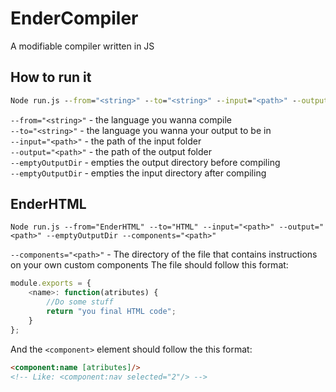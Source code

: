 # EnderCompiler
A modifiable compiler written in JS

## How to run it
```bat
Node run.js --from="<string>" --to="<string>" --input="<path>" --output="<path>"
```

`--from="<string>"` - the language you wanna compile
<br>
`--to="<string>"` - the language you wanna your output to be in
<br>
`--input="<path>"` - the path of the input folder
<br>
`--output="<path>"` - the path of the output folder
<br>
`--emptyOutputDir` - empties the output directory before compiling
<br>
`--emptyOutputDir` - empties the input directory after compiling

## EnderHTML
```
Node run.js --from="EnderHTML" --to="HTML" --input="<path>" --output="<path>" --emptyOutputDir --components="<path>"
```

`--components="<path>"` - The directory of the file that contains instructions on your own custom components
The file should follow this format:
```js
module.exports = {
    <name>: function(atributes) {
        //Do some stuff
        return "you final HTML code";
    }
};
```
And the `<component>` element should follow the this format:
```html
<component:name [atributes]/>
<!-- Like: <component:nav selected="2"/> -->
```